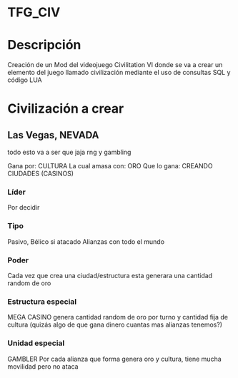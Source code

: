 # TFG_CIV

# Descripción

Creación de un Mod del videojuego Civilitation VI donde se va a crear un elemento del juego llamado civilización mediante el uso de consultas SQL y código LUA

# Civilización a crear

## Las Vegas, NEVADA

todo esto va a ser que jaja rng y gambling

Gana por: CULTURA
La cual amasa con: ORO
Que lo gana: CREANDO CIUDADES (CASINOS)

### Líder
Por decidir
### Tipo
Pasivo, Bélico si atacado
Alianzas con todo el mundo

### Poder
Cada vez que crea una ciudad/estructura esta generara una cantidad random de oro

### Estructura especial
MEGA CASINO
genera cantidad random de oro por turno y cantidad fija de cultura (quizás algo de que gana dinero cuantas mas alianzas tenemos?)

### Unidad especial
GAMBLER
Por cada alianza que forma genera oro y cultura, tiene mucha movilidad pero no ataca         


